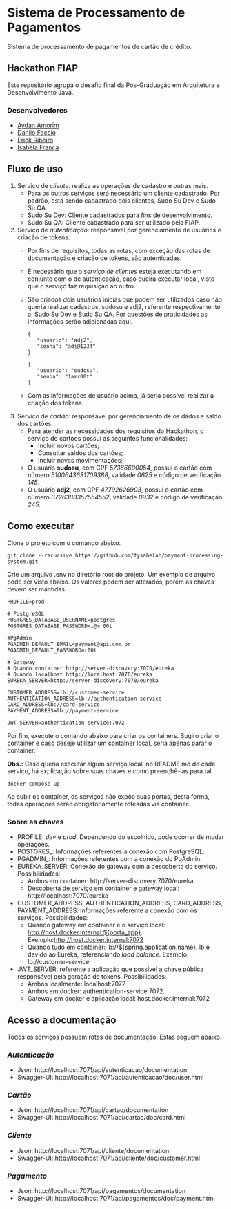 # Sistema de Processamento de Pagamentos

Sistema de processamento de pagamentos de cartão de crédito.

## Hackathon FIAP

Este repositório agrupa o desafio final da Pós-Graduação em Arquitetura e Desenvolvimento Java.

### Desenvolvedores

- [Aydan Amorim](https://github.com/AydanAmorim)
- [Danilo Faccio](https://github.com/DFaccio)
- [Erick Ribeiro](https://github.com/erickmatheusribeiro)
- [Isabela França](https://github.com/fysabelah)

## Fluxo de uso

1. Serviço de _cliente_: realiza as operações de cadastro e outras mais.
    * Para os outros serviços será necessário um cliente cadastrado. Por padrão, está sendo cadastrado dois clientes,
      Sudo Su Dev e Sudo Su QA.
    * Sudo Su Dev: Cliente cadastrados para fins de desenvolvimento.
    * Sudo Su QA: Cliente cadastrado para ser utilizado pela FIAP.
2. Serviço de _autenticação_: responsável por gerenciamento de usuários e criação de tokens.
    * Por fins de requisitos, todas as rotas, com exceção das rotas de documentação e criação de tokens, são
      autenticadas.
    * É necessário que o _serviço de clientes_ esteja executando em conjunto com o de autenticação, caso queira executar
      local, visto que o serviço faz requisição ao outro.
    * São criados dois usuários inicias que podem ser utilizados caso não queria realizar cadastros, sudosu e adj2,
      referente respectivamente a, Sudo Su Dev e Sudo Su QA. Por questões de praticidades as informações serão
      adicionadas aqui.

      ```
      {
         "usuario": "adj2",
         "senha": "adj@1234"
      }
      ```

      ```
      {
         "usuario": "sudosu",
         "senha": "1amr00t"
      }
      ```
    * Com as informações de usuário acima, já seria possível realizar a criação dos tokens.
3. Serviço de _cartão_: responsável por gerenciamento de os dados e saldo dos cartões.    
    * Para atender as necessidades dos requisitos do Hackathon, o serviço de cartões possui as seguintes funcionalidades:
      * Incluir novos cartões;
      * Consultar saldos dos cartões;
      * Incluir novas movimentações;
    * O usuário **sudosu**, com CPF _57386600054_, possui o cartão com número _5100643631709388_, validade _0625_ e código de verificação _145_.
    * O usuário **adj2**, com CPF _47792626903_, possui o cartão com número _3726388357554552_, validade _0932_ e código de verificação _245_.

## Como executar

Clone o projeto com o comando abaixo.

```
git clone --recursive https://github.com/fysabelah/payment-processing-system.git
```

Crie um arquivo .env no diretório root do projeto. Um exemplo de arquivo pode ser visto abaixo. Os valores podem ser
alterados, porém as chaves devem ser mantidas.

```
PROFILE=prod

# PostgreSQL
POSTGRES_DATABASE_USERNAME=postgres
POSTGRES_DATABASE_PASSWORD=i@mr00t

#PgAdmin
PGADMIN_DEFAULT_EMAIL=payment@api.com.br
PGADMIN_DEFAULT_PASSWORD=r00t

# Gateway
# Quando container http://server-discovery:7070/eureka
# Quando localhost http://localhost:7070/eureka
EUREKA_SERVER=http://server-discovery:7070/eureka

CUSTOMER_ADDRESS=lb://customer-service
AUTHENTICATION_ADDRESS=lb://authentication-service
CARD_ADDRESS=lb://card-service
PAYMENT_ADDRESS=lb://payment-service

JWT_SERVER=authentication-service:7072
```

Por fim, execute o comando abaixo para criar os containers. Sugiro criar o container e caso deseje utilizar um container
local, seria apenas parar o container. 

**Obs.:** Caso queria executar algum serviço local, no README.md de cada serviço, há explicação sobre suas chaves e como preenchê-las para tal.

```
docker compose up
```

Ao subir os container, os serviços não expõe suas portas, desta forma, todas operações serão obrigatoriamente roteadas
via container.

### Sobre as chaves

* PROFILE: _dev_ e _prod_. Dependendo do escolhido, pode ocorrer de mudar operações.
* POSTGRES_: Informações referentes a conexão com PostgreSQL.
* PGADMIN_: Informações referentes com a conexão do PgAdmin.
* EUREKA_SERVER: Conexão do gateway com a descoberta do serviço. Possibilidades:
    * Ambos em container: http://server-discovery:7070/eureka
    * Descoberta de serviço em container e gateway local: http://localhost:7070/eureka
* CUSTOMER_ADDRESS, AUTHENTICATION_ADDRESS, CARD_ADDRESS, PAYMENT_ADDRESS: informações referente a conexão com os
  serviços. Possibilidades:
    * Quando gateway em container e o serviço local: http://host.docker.internal:${porta_app}.
      Exemplo:http://host.docker.internal:7072
    * Quando tudo em container: lb://${spring.application.name}. lb é devido ao Eureka, referenciando _load balance_.
      Exemplo: lb://customer-service
* JWT_SERVER: referente a aplicação que possível a chave pública responsável pela geração de tokens. Possibilidades:
    * Ambos localmente: localhost:7072
    * Ambos em docker: authentication-service:7072.
    * Gateway em docker e aplicação local: host.docker.internal:7072

## Acesso a documentação

Todos os serviços possuem rotas de documentação. Estas seguem abaixo.

### _Autenticação_

* Json: http://localhost:7071/api/autenticacao/documentation
* Swagger-UI: http://localhost:7071/api/autenticacao/doc/user.html

### _Cartão_

* Json: http://localhost:7071/api/cartao/documentation
* Swagger-UI: http://localhost:7071/api/cartao/doc/card.html

### _Cliente_

* Json: http://localhost:7071/api/cliente/documentation
* Swagger-UI: http://localhost:7071/api/cliente/doc/customer.html

### _Pagamento_

* Json: http://localhost:7071/api/pagamentos/documentation
* Swagger-UI: http://localhost:7071/api/pagamentos/doc/payment.html
